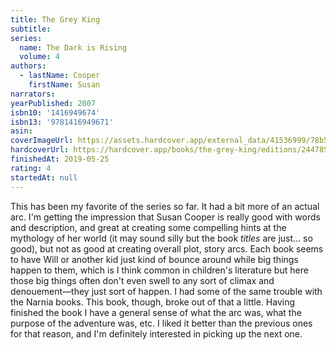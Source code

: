 ```yaml
---
title: The Grey King
subtitle:
series:
  name: The Dark is Rising
  volume: 4
authors:
  - lastName: Cooper
    firstName: Susan
narrators:
yearPublished: 2007
isbn10: '1416949674'
isbn13: '9781416949671'
asin:
coverImageUrl: https://assets.hardcover.app/external_data/41536999/78b55d2a72fea1462726302835dba435ebb58a18.jpeg
hardcoverUrl: https://hardcover.app/books/the-grey-king/editions/24478555
finishedAt: 2019-05-25
rating: 4
startedAt: null
---
```


This has been my favorite of the series so far. It had a bit more of an actual arc. I'm getting the impression that Susan Cooper is really good with words and description, and great at creating some compelling hints at the mythology of her world (it may sound silly but the book _titles_ are just… so good), but not as good at creating overall plot, story arcs. Each book seems to have Will or another kid just kind of bounce around while big things happen to them, which is I think common in children's literature but here those big things often don't even swell to any sort of climax and denouement—they just sort of happen. I had some of the same trouble with the Narnia books. This book, though, broke out of that a little. Having finished the book I have a general sense of what the arc was, what the purpose of the adventure was, etc. I liked it better than the previous ones for that reason, and I'm definitely interested in picking up the next one.
